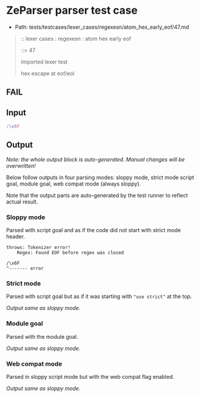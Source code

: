 # ZeParser parser test case

- Path: tests/testcases/lexer_cases/regexesn/atom_hex_early_eof/47.md

> :: lexer cases : regexesn : atom hex early eof
>
> ::> 47
>
> Imported lexer test
>
> hex escape at eof/eol

## FAIL

## Input

`````js
/\x6F
`````

## Output

_Note: the whole output block is auto-generated. Manual changes will be overwritten!_

Below follow outputs in four parsing modes: sloppy mode, strict mode script goal, module goal, web compat mode (always sloppy).

Note that the output parts are auto-generated by the test runner to reflect actual result.

### Sloppy mode

Parsed with script goal and as if the code did not start with strict mode header.

`````
throws: Tokenizer error!
    Regex: Found EOF before regex was closed

/\x6F
^------- error
`````

### Strict mode

Parsed with script goal but as if it was starting with `"use strict"` at the top.

_Output same as sloppy mode._

### Module goal

Parsed with the module goal.

_Output same as sloppy mode._

### Web compat mode

Parsed in sloppy script mode but with the web compat flag enabled.

_Output same as sloppy mode._
